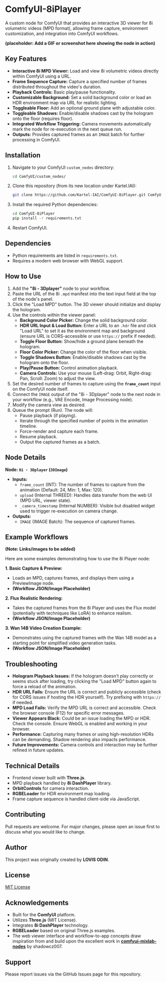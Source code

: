 # ComfyUI-8iPlayer

A custom node for ComfyUI that provides an interactive 3D viewer for 8i volumetric videos (MPD format), allowing frame capture, environment customization, and integration into ComfyUI workflows.

**(placeholder: Add a GIF or screenshot here showing the node in action)**

## Key Features

*   **Interactive 8i MPD Viewer:** Load and view 8i volumetric videos directly within ComfyUI using a URL.
*   **Frame Sequence Capture:** Capture a specified number of frames distributed throughout the video's duration.
*   **Playback Controls:** Basic play/pause functionality.
*   **Customizable Background:** Set a solid background color or load an HDR environment map via URL for realistic lighting.
*   **Toggleable Floor:** Add an optional ground plane with adjustable color.
*   **Toggleable Shadows:** Enable/disable shadows cast by the hologram onto the floor (requires floor).
*   **Integrated Workflow Triggering:** Camera movements automatically mark the node for re-execution in the next queue run.
*   **Outputs:** Provides captured frames as an `IMAGE` batch for further processing in ComfyUI.

## Installation

1.  Navigate to your ComfyUI `custom_nodes` directory:
    ```bash
    cd ComfyUI/custom_nodes/
    ```
2.  Clone this repository (from its new location under Kartel.IAI):
    ```bash
    git clone https://github.com/Kartel-IAI/ComfyUI-8iPlayer.git ComfyUI-8iPlayer
    ```
3.  Install the required Python dependencies:
    ```bash
    cd ComfyUI-8iPlayer
    pip install -r requirements.txt
    ```
4.  Restart ComfyUI.

## Dependencies

*   Python requirements are listed in `requirements.txt`.
*   Requires a modern web browser with WebGL support.

## How to Use

1.  Add the **"8i - 3Dplayer"** node to your workflow.
2.  Paste the URL of the 8i `.mpd` manifest into the text input field at the top of the node's panel.
3.  Click the "Load MPD" button. The 3D viewer should initialize and display the hologram.
4.  Use the controls within the viewer panel:
    *   **Background Color Picker:** Change the solid background color.
    *   **HDR URL Input & Load Button:** Enter a URL to an `.hdr` file and click "Load URL" to set it as the environment map and background (ensure URL is CORS-accessible or use `https://` prefix if needed).
    *   **Toggle Floor Button:** Show/hide a ground plane beneath the hologram.
    *   **Floor Color Picker:** Change the color of the floor when visible.
    *   **Toggle Shadows Button:** Enable/disable shadows cast by the hologram onto the floor.
    *   **Play/Pause Button:** Control animation playback.
    *   **Camera Controls:** Use your mouse (Left-drag: Orbit, Right-drag: Pan, Scroll: Zoom) to adjust the view.
5.  Set the desired number of frames to capture using the **`frame_count`** input on the ComfyUI node itself.
6.  Connect the `IMAGE` output of the "8i - 3Dplayer" node to the next node in your workflow (e.g., VAE Encode, Image Processing node).
7.  Modify the camera view as desired.
8.  Queue the prompt (Run). The node will:
    *   Pause playback (if playing).
    *   Iterate through the specified number of points in the animation timeline.
    *   Force-render and capture each frame.
    *   Resume playback.
    *   Output the captured frames as a batch.

## Node Details

**Node: `8i - 3Dplayer` (`3DImage`)**

*   **Inputs:**
    *   `frame_count` (INT): The number of frames to capture from the animation (Default: 24, Min: 1, Max: 120).
    *   `upload` (Internal THREED): Handles data transfer from the web UI (MPD URL, viewer state).
    *   `_camera_timestamp` (Internal NUMBER): Visible but disabled widget used to trigger re-execution on camera change.
*   **Outputs:**
    *   `IMAGE` (IMAGE Batch): The sequence of captured frames.

## Example Workflows

**(Note: Links/images to be added)**

Here are some examples demonstrating how to use the 8i Player node:

**1. Basic Capture & Preview:**
   *   Loads an MPD, captures frames, and displays them using a PreviewImage node.
   *   **(Workflow JSON/Image Placeholder)**

**2. Flux Realistic Rendering:**
   *   Takes the captured frames from the 8i Player and uses the Flux model (potentially with techniques like LoRA) to enhance realism.
   *   **(Workflow JSON/Image Placeholder)**

**3. Wan 14B Video Creation Example:**
   *   Demonstrates using the captured frames with the Wan 14B model as a starting point for simplified video generation tasks.
   *   **(Workflow JSON/Image Placeholder)**

## Troubleshooting

*   **Hologram Playback Issues:** If the hologram doesn't play correctly or seems stuck after loading, try clicking the "Load MPD" button again to force a reload of the animation.
*   **HDR URL Fails:** Ensure the URL is correct and publicly accessible (check for CORS issues if hosting the HDR yourself). Try prefixing with `https://` if needed.
*   **MPD Load Fails:** Verify the MPD URL is correct and accessible. Check the browser console (F12) for specific error messages.
*   **Viewer Appears Black:** Could be an issue loading the MPD or HDR. Check the console. Ensure WebGL is enabled and working in your browser.
*   **Performance:** Capturing many frames or using high-resolution HDRs can be demanding. Shadow rendering also impacts performance.
*   **Future Improvements:** Camera controls and interaction may be further refined in future updates.

## Technical Details

*   Frontend viewer built with **Three.js**.
*   MPD playback handled by **8i DashPlayer** library.
*   **OrbitControls** for camera interaction.
*   **RGBELoader** for HDR environment map loading.
*   Frame capture sequence is handled client-side via JavaScript.

## Contributing

Pull requests are welcome. For major changes, please open an issue first to discuss what you would like to change.

## Author

This project was originally created by **LOVIS ODIN**.

## License

[MIT License](LICENSE)

## Acknowledgements

*   Built for the **ComfyUI** platform.
*   Utilizes **Three.js** (MIT License).
*   Integrates **8i DashPlayer** technology.
*   **RGBELoader** based on original Three.js examples.
*   The web viewer interface and workflow-to-app concepts draw inspiration from and build upon the excellent work in [**comfyui-mixlab-nodes**](https://github.com/shadowcz007/comfyui-mixlab-nodes) by shadowcz007.

## Support

Please report issues via the GitHub Issues page for this repository.